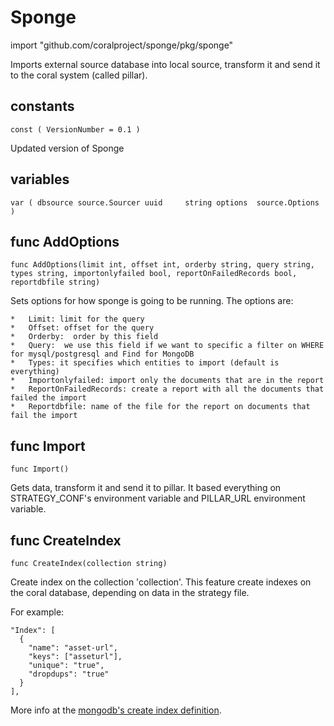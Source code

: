 # Sponge

import "github.com/coralproject/sponge/pkg/sponge"

Imports external source database into local source, transform it and send it to the coral system (called pillar).

## constants

``const (
	VersionNumber = 0.1
)
``

Updated version of Sponge


## variables

``var (
	dbsource source.Sourcer
	uuid     string
	options  source.Options
)
``

## func AddOptions

``func AddOptions(limit int, offset int, orderby string, query string, types string, importonlyfailed bool, reportOnFailedRecords bool, reportdbfile string)``

Sets options for how sponge is going to be running. The options are:

	*	Limit: limit for the query
	*	Offset: offset for the query
	*	Orderby:  order by this field
	*	Query:  we use this field if we want to specific a filter on WHERE for mysql/postgresql and Find for MongoDB
	*	Types: it specifies which entities to import (default is everything)
	*	Importonlyfailed: import only the documents that are in the report
	*	ReportOnFailedRecords: create a report with all the documents that failed the import
	*	Reportdbfile: name of the file for the report on documents that fail the import



## func Import

  ``func Import()``

Gets data, transform it and send it to pillar. It based everything on STRATEGY_CONF's environment variable and PILLAR_URL environment variable.

## func CreateIndex

  ``func CreateIndex(collection string)``

Create index on the collection 'collection'. This feature create indexes on the coral database, depending on data in the strategy file.

For example:

```
"Index": [
  {
    "name": "asset-url",
    "keys": ["asseturl"],
    "unique": "true",
    "dropdups": "true"
  }
],
```

More info at the [mongodb's create index definition](https://docs.mongodb.org/manual/reference/method/db.collection.createIndex/#db.collection.createIndex).
